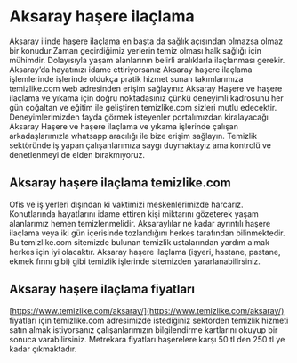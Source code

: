 # Aksaray haşere ilaçlama
Aksaray ilinde haşere ilaçlama en başta da sağlık açısından olmazsa olmaz bir konudur.Zaman geçirdiğimiz yerlerin temiz olması halk sağlığı için mühimdir. Dolayısıyla yaşam alanlarının belirli aralıklarla ilaçlanması gerekir. Aksaray’da hayatınızı idame ettiriyorsanız Aksaray haşere ilaçlama işlemlerinde işlerinde oldukça pratik hizmet sunan takımlarımıza temizlike.com web adresinden erişim sağlayınız Aksaray Haşere ve haşere ilaçlama ve yıkama için doğru noktadasınız çünkü deneyimli kadrosunu her gün çoğaltan ve eğitim ile geliştiren temizlike.com sizleri mutlu edecektir. Deneyimlerimizden fayda görmek isteyenler portalımızdan kiralayacağı Aksaray Haşere ve haşere ilaçlama ve yıkama işlerinde çalışan arkadaşlarımızla whatsapp aracılığı ile bize erişim sağlayın. Temizlik sektöründe iş yapan çalışanlarımıza saygı duymaktayız ama kontrolü ve denetlenmeyi de elden bırakmıyoruz.

## Aksaray haşere ilaçlama temizlike.com

Ofis ve iş yerleri dışından ki vaktimizi meskenlerimizde harcarız. Konutlarında hayatlarını idame ettiren kişi miktarını gözeterek yaşam alanlarımız hemen temizlenmelidir. Aksaraylılar ne kadar ayrıntılı haşere ilaçlama veya iki gün içerisinde tozlandığını herkes tarafından bilinmektedir. Bu temizlike.com sitemizde bulunan temizlik ustalarından yardım almak herkes için iyi olacaktır. Aksaray haşere ilaçlama (işyeri, hastane, pastane, ekmek fırını gibi) gibi temizlik işlerinde sitemizden yararlanabilirsiniz.

## Aksaray haşere ilaçlama fiyatları
[https://www.temizlike.com/aksaray/](https://www.temizlike.com/aksaray/) fiyatları için temizlike.com adresimizde istediğiniz sektörden temizlik hizmeti satın almak istiyorsanız çalışanlarımızın bilgilendirme kartlarını okuyup bir sonuca varabilirsiniz. Metrekara fiyatları haşerelere karşı 50 tl den 250 tl ye kadar çıkmaktadır.
